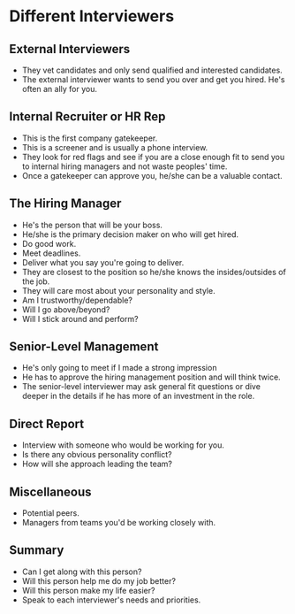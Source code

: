 # Different Interviewers

## External Interviewers

* They vet candidates and only send qualified and interested candidates.
* The external interviewer wants to send you over and get you hired. He's often an ally for you.

## Internal Recruiter or HR Rep

* This is the first company gatekeeper.
* This is a screener and is usually a phone interview.
* They look for red flags and see if you are a close enough fit to send you to internal hiring managers and not waste peoples' time.
* Once a gatekeeper can approve you, he/she can be a valuable contact.

## The Hiring Manager

* He's the person that will be your boss.
* He/she is the primary decision maker on who will get hired.&#x20;
* Do good work.
* Meet deadlines.
* Deliver what you say you're going to deliver.
* They are closest to the position so he/she knows the insides/outsides of the job.
* They will care most about your personality and style.
* Am I trustworthy/dependable?
* Will I go above/beyond?
* Will I stick around and perform?

## Senior-Level Management

* He's only going to meet if I made a strong impression
* He has to approve the hiring management position and will think twice.
* The senior-level interviewer may ask general fit questions or dive deeper in the details if he has more of an investment in the role.

## Direct Report

* Interview with someone who would be working for you.
* Is there any obvious personality conflict?
* How will she approach leading the team?

## Miscellaneous

* Potential peers.
* Managers from teams you'd be working closely with.

## Summary

* Can I get along with this person?
* Will this person help me do my job better?
* Will this person make my life easier?
* Speak to each interviewer's needs and priorities.
